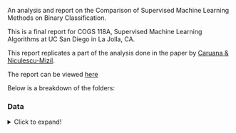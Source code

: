 An analysis and report on the Comparison of Supervised Machine Learning Methods on Binary Classification.

This is a final report for COGS 118A, Supervised Machine Learning Algorithms at UC San Diego in La Jolla, CA.

This report replicates a part of the analysis done in the paper by [Caruana & Niculescu-Mizil](https://www.cs.cornell.edu/~caruana/ctp/ct.papers/caruana.icml06.pdf).

The report can be viewed [here](https://github.com/enochli5907/Supervised-ML-Algorithm-Comparison/blob/master/Final%20Report.pdf)

Below is a breakdown of the folders:

### Data
<details>
  <summary>Click to expand!</summary>
  
  ## Heading
  1. A numbered
  2. list
     * With some
     * Sub bullets
</details>
